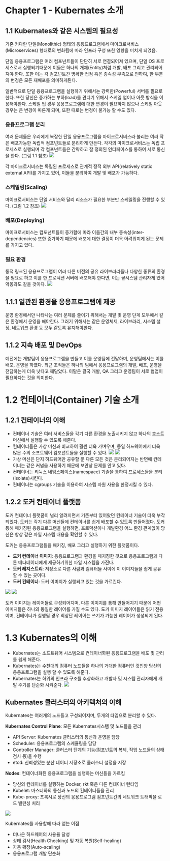 # Chapter 1 - Kubernates 소개


## 1.1 Kubernates와 같은 시스템의 필요성
기존 커다란 단일(Monolithic) 형태의 응용프로그램에서 마이크로서비스(Microservices) 형태로의 변화됨에 따라 인프라 구성 또한 영향을 미치게 되었음.

단일 응용프로그램은 여러 컴포넌트들이 단단히 서로 연결되어져 있으며, 단일 OS 프로세스로서 실행되기때문에 이들은 하나의 개체(Entity)처럼 개발, 배포 그리고 관리되어져야 한다. 또한 이는 각 컴포넌트간 명확한 접점 혹은 종속성 부족으로 인하여, 한 부분의 변경은 모든 재배포를 의미하게된다.

일반적으로 단일 응용프로그램을 실행하기 위해서는 강력한(Powerful) 서버를 필요로 한다. 또한 당신은 증가하는 부하(load)를 견디기 위해서 스케일 업이나 아웃 방식을 이용해야한다. 스케일 업 경우 응용프로그램에 대한 변경이 필요하지 않으나 스케일 아웃 경우는 큰 변경이 따른게 되며, 또한 때로는 변경이 불가능 할 수도 있다.

### 응용프로그램 분리 
여러 문제들은 우리에게 복잡한 단일 응용프로그램을 마이크로서비스라 불리는 여러 작은 배포가능한 독립적 컴포넌트들로 분리하게 만든다. 각각의 마이크로서비스는 독립 프로세스로 실행되며 각 컴포넌트들은 간략하고 잘 정의된 인터페이스를 통하여 서로 통신을 한다. (그림 1.1 참조)
![](images/figure1.1.png)

각 마이크로서비스는 독립된 프로세스로 관계적 정적 외부 API(relatively static external API)를 가지고 있어, 이들을 분리하여 개발 및 배포가 가능하다. 

### 스케일링(Scaling)
마이크로서비스는 단일 서비스와 달리 리소스가 필요한 부분만 스케일링을 진행할 수 있다. (그림 1.2 참조)
![](images/figure1.2.png)

### 배포(Deploying)
마이크로서비스는 컴포넌트들이 증가함에 따라 이들간의 내부 종속성(inter-dependencies) 또한 증가하기 때문에 배포에 대한 결정이 더욱 어려워지게 된는 문제를 가지고 있다.

### 필요 환경
동적 링크된 응용프로그램이 여러 다른 버전의 공유 라이브러리들나 다양한 종류의 환경을 필요로 하고 이를 한 프로덕션 서버에 배포해야 한다면, 이는 곧시스템 관리자게 있어 악몽과도 같을 것이다. 
![](images/figure1.3.png)

## 1.1.1 일관된 환경을 응용프로그램에 제공
운영 환경에서만 나타나는 여러 문제를 줄이기 위해서는 개발 및 운영 단계 모두에서 같은 환경에서 운영을 해야한다. 그러기 위해서는 같은 운영체제, 라이브러리, 시스템 설정, 네트워크 환경 등 모두 같도록 유지해야한다. 
## 1.1.2 지속 배포 및 DevOps
예전에는 개발팀이 응용프로그램을 만들고 이를 운영팀에 전달하며, 운영팀에서는 이를 배포, 운영을 하였다. 최근 조직들은 하나의 팀에서 응용프로그램의 개발, 배포, 운영을 전담하는게 더욱 낫다고 깨달았다. 이말은 결국 개발, QA 그리고 운영팀이 서로 협업이 필요하다는 것을 의미한다.

# 1.2 컨테이너(Container) 기술 소개
## 1.2.1 컨테이너의 이해
- 컨테이너 기술은 여러 서비스들을 각기 다른 환경을 노출시키지 않고 하나의 호스트 머신에서 실행할 수 있도록 해준다. 
- 컨테이너들은 가상 머신과 비교하여 훨씬 더욱 가벼우며, 동일 하드웨어에서 더욱 많은 수의 소프트웨어 컴포넌트들을 실행할 수 있다.
![](images/figure1.4.png)
![](images/figure1.5.png)
- 가상 머신은 단지 하드웨어만 공유할 뿐 다른 모든 것은 분리되어지는 반면에 컨테이너는 같은 커널을 사용하기 때문에 보안상 문제를 안고 있다.
- 컨테이너는 리눅스 네임스페이스(namespace) 기술을 통하여 프로세스들을 분리(isolate)시킨다.
- 컨테이너는 cgroups 기술을 이용하여 시스템 자원 사용을 한정시킬 수 있다.
## 1.2.2 도커 컨테이너 플랫폼
도커 컨테이너 플랫폼이 널리 알려지면서 기존부터 있어왔던 컨테이너 기술이 더욱 부각되었다. 도커는 각기 다른 머신들에 컨테이너를 쉽게 배포할 수 있도록 만들어졌다. 
도커 통해 패키징된 응용프로그램을 실행하면, 프로덕션이나 개발환경 어느 환경 관계없이 당신은 항상 같은 파일 시스템 내용을 확인할 수 있다.

도커는 응용프로그램들을 패키징, 배포 그리고 실행하기 위한 플랫폼이다.

- **도커 컨테이너 이미지**: 응용프로그램과 환경을 패지징한 것으로 응용프로그램과 다른 메타데이터에게 제공하기위한 파일 시스템을 가진다.
- **도커 레지스트리**: 저장소로 다른 사람과 컴퓨터들 사이에 이 이미지들을 쉽게 공유할 수 있는 곳이다.
- **도커 컨테이너**: 도커 이미지가 실행되고 있는 것을 가르킨다.

![](images/figure1.6.png)
![](images/figure1.7.png)

도커 이미지는 레이어들로 구성되어지며, 다른 이미지를 통해 만들어지기 때문에 어떤 이미지들은 하나의 동일한 레이어를 가질 수도 있다. 
도커 이미지 레이어들은 읽기 전용이며, 컨테이너가 실행될 경우 최상단 레이어는 쓰기가 가능한 레이어가 생성되게 된다.

# 1.3 Kubernates의 이해
- Kubernates는 소프트웨어 시스템으로 컨테이너화된 응용프로그램을 배포 및 관리를 쉽게 해준다.
- Kubernates는 수천대의 컴퓨터 노드들을 하나의 거대한 컴퓨터인 것인양 당신의 응용프로그램을 실행 할 수 있도록 해준다.  
- Kubernates는 하위의 인프라 구조를 추상화하고 개발자 및 시스템 관리자에게 개발 주기를 단순화 시켜준다.
![](images/figure1.8.png)
 

## Kubernates 클러스터의 아키텍처의 이해
Kubernates는 여러개의 노드들고 구성되어지며, 두개의 타입으로 분리할 수 있다.

**Kubernates Control Plane**: 모든 Kubernates시스템 및 노드들을 관리

- API Server: Kubernates 클러스터의 통신과 운영을 담당
- Scheduler: 응용프로그램의 스케쥴링을 담당
- Controller Manager: 클러스터 단계의 기능(컴포넌트의 복제, 작업 노드들의 상태 검사 등)을 수행
- etcd: 신뢰성있는 분산 데이터 저장소로 클러스터 설정을 저장

**Nodes**: 컨테이너화된 응용프로그램을 실행하는 머신들을 가르킴

- 당신의 컨테이너를 실행하는 Docker, rkt 혹은 다른 컨테이너 런타임
- Kubelet: 마스터와의 통신과 노드의 컨테이너들을 관리
- Kube-proxy: 프록시로 당신의 응용프로그램 컴포넌트간의 네트워크 트래픽을 로드 밸런싱 처리

![](images/figure1.9.png)

Kubernates를 사용함에 따라 얻는 이점

- 더나은 하드웨어의 사용율 달성
- 상태 검사(Health Checking) 및 자동 복원(Self-healing)
- 자동 확장(Auto-scaling)
- 응용프로그램 개발 단순화

 

